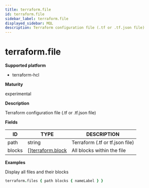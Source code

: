 ```yaml
---
title: terraform.file
id: terraform.file
sidebar_label: terraform.file
displayed_sidebar: MQL
description: Terraform configuration file (.tf or .tf.json file)
---
```


# terraform.file

**Supported platform**

- terraform-hcl

**Maturity**

experimental

**Description**

Terraform configuration file (.tf or .tf.json file)

**Fields**

| ID     | TYPE                                            | DESCRIPTION                     |
| ------ | ----------------------------------------------- | ------------------------------- |
| path   | string                                          | Terraform (.tf or tf.json file) |
| blocks | &#91;&#93;[terraform.block](terraform.block.md) | All blocks within the file      |

**Examples**

Display all files and their blocks

```coffeescript
terraform.files { path blocks { nameLabel } }
```

